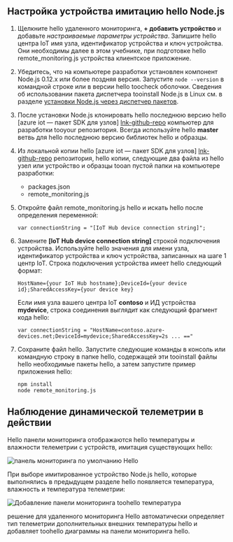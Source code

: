 ## <a name="configure-hello-nodejs-simulated-device"></a>Настройка устройства имитацию hello Node.js
1. Щелкните hello удаленного мониторинга, **+ добавить устройство** и добавьте *настраиваемые параметры устройства*. Запишите hello центра IoT имя узла, идентификатор устройства и ключ устройства. Они необходимы далее в этом учебнике, при подготовке hello remote_monitoring.js устройства клиентское приложение.
2. Убедитесь, что на компьютере разработки установлен компонент Node.js 0.12.x или более поздняя версия. Запустите `node --version` в командной строке или в версии hello toocheck оболочки. Сведения об использовании пакета диспетчера tooinstall Node.js в Linux см. в разделе [установки Node.js через диспетчер пакетов][node-linux].
3. После установки Node.js клонировать hello последнюю версию hello [azure iot — пакет SDK для узлов] [ lnk-github-repo] компьютер для разработки tooyour репозитория. Всегда используйте hello **master** ветвь для hello последнюю версию библиотек hello и образцы.
4. Из локальной копии hello [azure iot — пакет SDK для узлов] [ lnk-github-repo] репозитория, hello копии, следующие два файла из hello узел или устройство и образцы tooan пустой папки на компьютере разработки:
   
   * packages.json
   * remote_monitoring.js
5. Откройте файл remote_monitoring.js hello и искать hello после определения переменной:
   
    ```
    var connectionString = "[IoT Hub device connection string]";
    ```
6. Замените **[IoT Hub device connection string]** строкой подключения устройства. Используйте hello значения для имени узла, идентификатор устройства и ключ устройства, записанных на шаге 1 центр IoT. Строка подключения устройства имеет hello следующий формат:
   
    ```
    HostName={your IoT Hub hostname};DeviceId={your device id};SharedAccessKey={your device key}
    ```
   
    Если имя узла вашего центра IoT **contoso** и ИД устройства **mydevice**, строка соединения выглядит как следующий фрагмент кода hello:
   
    ```
    var connectionString = "HostName=contoso.azure-devices.net;DeviceId=mydevice;SharedAccessKey=2s ... =="
    ```
7. Сохраните файл hello. Запустите следующие команды в консоль или командную строку в папке hello, содержащей эти tooinstall файлы hello необходимые пакеты hello, а затем запустите пример приложения hello:
   
    ```
    npm install
    node remote_monitoring.js
    ```

## <a name="observe-dynamic-telemetry-in-action"></a>Наблюдение динамической телеметрии в действии
Hello панели мониторинга отображаются hello температуры и влажности телеметрии с устройств, имитация существующих hello:

![панель мониторинга по умолчанию Hello][image1]

При выборе имитированное устройство Node.js hello, которые выполнялись в предыдущем разделе hello появляется температура, влажность и температура телеметрии:

![Добавление панели мониторинга toohello температура][image2]

решение для удаленного мониторинга Hello автоматически определяет тип телеметрии дополнительных внешних температуры hello и добавляет toohello диаграммы на панели мониторинга hello.

[node-linux]: https://github.com/nodejs/node-v0.x-archive/wiki/Installing-Node.js-via-package-manager
[lnk-github-repo]: https://github.com/Azure/azure-iot-sdk-node
[image1]: media/iot-suite-send-external-temperature/image1.png
[image2]: media/iot-suite-send-external-temperature/image2.png